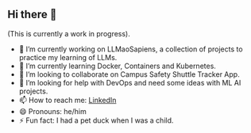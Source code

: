 ## Hi there 👋

(This is currently a work in progress).
- 🔭 I’m currently working on LLMaoSapiens, a collection of projects to practice my learning of LLMs.
- 🌱 I’m currently learning Docker, Containers and Kubernetes.
- 👯 I’m looking to collaborate on Campus Safety Shuttle Tracker App.
- 🤔 I’m looking for help with DevOps and need some ideas with ML AI projects.<!--- 💬 Ask me about running-->
- 📫 How to reach me: [LinkedIn](www.linkedin.com/in/shamsherghising)
- 😄 Pronouns: he/him
- ⚡ Fun fact: I had a pet duck when I was a child.

